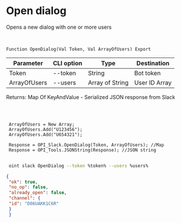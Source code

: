 ﻿---
sidebar_position: 1
---

# Open dialog
 Opens a new dialog with one or more users


<br/>


`Function OpenDialog(Val Token, Val ArrayOfUsers) Export`

 | Parameter | CLI option | Type | Destination |
 |-|-|-|-|
 | Token | --token | String | Bot token |
 | ArrayOfUsers | --users | Array of String | User ID Array |

 
 Returns: Map Of KeyAndValue - Serialized JSON response from Slack

<br/>




```bsl title="Code example"
 
 ArrayOfUsers = New Array;
 ArrayOfUsers.Add("U123456");
 ArrayOfUsers.Add("U654321");
 
 Response = OPI_Slack.OpenDialog(Token, ArrayOfUsers); //Map
 Response = OPI_Tools.JSONString(Response); //JSON string
```
	


```sh title="CLI command example"
 
 oint slack OpenDialog --token %token% --users %users%

```

```json title="Result"
{
 "ok": true,
 "no_op": false,
 "already_open": false,
 "channel": {
 "id": "D06UAKK1C6R"
 }
 }
```
